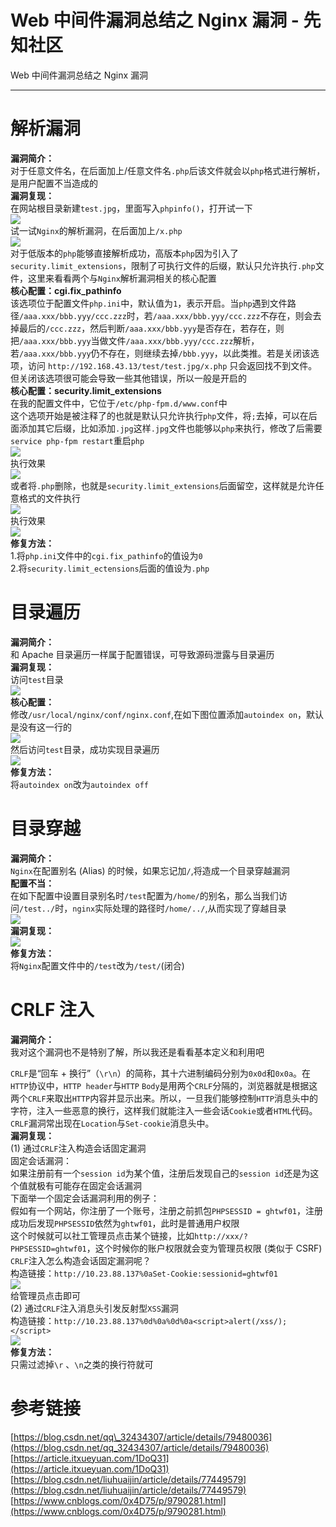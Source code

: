 

# Web 中间件漏洞总结之 Nginx 漏洞 - 先知社区

Web 中间件漏洞总结之 Nginx 漏洞

- - -

# 解析漏洞

**漏洞简介：**  
对于任意文件名，在后面加上/任意文件名`.php`后该文件就会以`php`格式进行解析，是用户配置不当造成的  
**漏洞复现：**  
在网站根目录新建`test.jpg`，里面写入`phpinfo()`，打开试一下  
[![](assets/1698897358-f1e1889a2310edb9a25372e056991403.png)](https://xzfile.aliyuncs.com/media/upload/picture/20191120102611-1e23873a-0b3d-1.png)  
试一试`Nginx`的解析漏洞，在后面加上`/x.php`  
[![](assets/1698897358-08b6cc83159f83848726efd53c43560c.png)](https://xzfile.aliyuncs.com/media/upload/picture/20191120102624-25d3767a-0b3d-1.png)  
对于低版本的`php`能够直接解析成功，高版本`php`因为引入了`security.limit_extensions`，限制了可执行文件的后缀，默认只允许执行`.php`文件，这里来看看两个与`Nginx`解析漏洞相关的核心配置  
**核心配置：cgi.fix\_pathinfo**  
该选项位于配置文件`php.ini`中，默认值为`1`，表示开启。当`php`遇到文件路径`/aaa.xxx/bbb.yyy/ccc.zzz`时，若`/aaa.xxx/bbb.yyy/ccc.zzz`不存在，则会去掉最后的`/ccc.zzz`，然后判断`/aaa.xxx/bbb.yyy`是否存在，若存在，则把`/aaa.xxx/bbb.yyy`当做文件`/aaa.xxx/bbb.yyy/ccc.zzz`解析，若`/aaa.xxx/bbb.yyy`仍不存在，则继续去掉`/bbb.yyy`，以此类推。若是关闭该选项，访问 `http://192.168.43.13/test/test.jpg/x.php` 只会返回找不到文件。但关闭该选项很可能会导致一些其他错误，所以一般是开启的  
**核心配置：security.limit\_extensions**  
在我的配置文件中，它位于`/etc/php-fpm.d/www.conf`中  
这个选项开始是被注释了的也就是默认只允许执行`php`文件，将`;`去掉，可以在后面添加其它后缀，比如添加`.jpg`这样`.jpg`文件也能够以`php`来执行，修改了后需要`service php-fpm restart`重启`php`  
[![](assets/1698897358-27da2986bd2d26ccc149576233c210e2.png)](https://xzfile.aliyuncs.com/media/upload/picture/20191120102635-2cb73530-0b3d-1.png)  
执行效果  
[![](assets/1698897358-5dfbd8369f5cd52fa66f73cec1eb3e5f.png)](https://xzfile.aliyuncs.com/media/upload/picture/20191120102646-32cfe5e8-0b3d-1.png)  
或者将`.php`删除，也就是`security.limit_extensions`后面留空，这样就是允许任意格式的文件执行  
[![](assets/1698897358-42e2109637ea2110cef549f140d44953.png)](https://xzfile.aliyuncs.com/media/upload/picture/20191120102654-37daa14a-0b3d-1.png)  
执行效果  
[![](assets/1698897358-11f82c215280d7bb23562c49dc7a5fa4.png)](https://xzfile.aliyuncs.com/media/upload/picture/20191120102702-3c67ee48-0b3d-1.png)  
**修复方法：**  
1.将`php.ini`文件中的`cgi.fix_pathinfo`的值设为`0`  
2.将`security.limit_ectensions`后面的值设为`.php`

# 目录遍历

**漏洞简介：**  
和 Apache 目录遍历一样属于配置错误，可导致源码泄露与目录遍历  
**漏洞复现：**  
访问`test`目录  
[![](assets/1698897358-d6d3eec6fc3922a8a867f5b3812ad0c4.png)](https://xzfile.aliyuncs.com/media/upload/picture/20191120102711-42191e0c-0b3d-1.png)  
**核心配置：**  
修改`/usr/local/nginx/conf/nginx.conf`,在如下图位置添加`autoindex on`，默认是没有这一行的  
[![](assets/1698897358-6ad619617f900660cf5898b4f6f95571.png)](https://xzfile.aliyuncs.com/media/upload/picture/20191120102720-4790b64c-0b3d-1.png)  
然后访问`test`目录，成功实现目录遍历  
[![](assets/1698897358-2df10f4aab0fa093a4a235e430fa70b6.png)](https://xzfile.aliyuncs.com/media/upload/picture/20191120102728-4c0e88a2-0b3d-1.png)  
**修复方法：**  
将`autoindex on`改为`autoindex off`

# 目录穿越

**漏洞简介：**  
`Nginx`在配置别名 (Alias) 的时候，如果忘记加`/`,将造成一个目录穿越漏洞  
**配置不当：**  
在如下配置中设置目录别名时`/test`配置为`/home/`的别名，那么当我们访问`/test../`时，`nginx`实际处理的路径时`/home/../`,从而实现了穿越目录  
[![](assets/1698897358-31cc02c4a10ca901b83f3d55c66e3fe2.png)](https://xzfile.aliyuncs.com/media/upload/picture/20191120102739-527c0bec-0b3d-1.png)  
**漏洞复现：**  
[![](assets/1698897358-249bbd85a0a310daec5010e75ee0d04c.png)](https://xzfile.aliyuncs.com/media/upload/picture/20191120102747-5751033e-0b3d-1.png)  
**修复方法：**  
将`Nginx`配置文件中的`/test`改为`/test/`(闭合)

# CRLF 注入

**漏洞简介：**  
我对这个漏洞也不是特别了解，所以我还是看看基本定义和利用吧

`CRLF`是“回车 + 换行”（`\r\n`）的简称，其十六进制编码分别为`0x0d`和`0x0a`。在`HTTP`协议中，`HTTP header`与`HTTP` `Body`是用两个`CRLF`分隔的，浏览器就是根据这两个`CRLF`来取出`HTTP`内容并显示出来。所以，一旦我们能够控制`HTTP`消息头中的字符，注入一些恶意的换行，这样我们就能注入一些会话`Cookie`或者`HTML`代码。`CRLF`漏洞常出现在`Location`与`Set-cookie`消息头中。  
**漏洞复现：**  
(1) 通过`CRLF`注入构造会话固定漏洞  
固定会话漏洞：  
如果注册前有一个`session id`为某个值，注册后发现自己的`session id`还是为这个值就极有可能存在固定会话漏洞  
下面举一个固定会话漏洞利用的例子：  
假如有一个网站，你注册了一个账号，注册之前抓包`PHPSESSID = ghtwf01`，注册成功后发现`PHPSESSID`依然为`ghtwf01`，此时是普通用户权限  
这个时候就可以社工管理员点击某个链接，比如`http://xxx/?PHPSESSID=ghtwf01`，这个时候你的账户权限就会变为管理员权限 (类似于 CSRF)  
`CRLF`注入怎么构造会话固定漏洞呢？  
构造链接：`http://10.23.88.137%0aSet-Cookie:sessionid=ghtwf01`  
[![](assets/1698897358-d74ff21afcd47f716b6f7e78bd1ddce4.png)](https://xzfile.aliyuncs.com/media/upload/picture/20191120102757-5d987c4a-0b3d-1.png)  
给管理员点击即可  
(2) 通过`CRLF`注入消息头引发反射型`XSS`漏洞  
构造链接：`http://10.23.88.137%0d%0a%0d%0a<script>alert(/xss/);</script>`  
[![](assets/1698897358-fcff0d892f16619a026a3cac0b6ad192.png)](https://xzfile.aliyuncs.com/media/upload/picture/20191120102807-636b4cc4-0b3d-1.png)  
**修复方法：**  
只需过滤掉`\r` 、`\n`之类的换行符就可

# 参考链接

[https://blog.csdn.net/qq\_32434307/article/details/79480036](https://blog.csdn.net/qq_32434307/article/details/79480036)  
[https://article.itxueyuan.com/1DoQ31](https://article.itxueyuan.com/1DoQ31)  
[https://blog.csdn.net/liuhuaijin/article/details/77449579](https://blog.csdn.net/liuhuaijin/article/details/77449579)  
[https://www.cnblogs.com/0x4D75/p/9790281.html](https://www.cnblogs.com/0x4D75/p/9790281.html)
